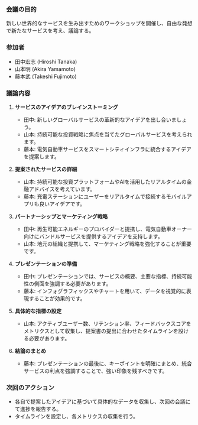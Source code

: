 ### 会議の目的  
新しい世界的なサービスを生み出すためのワークショップを開催し、自由な発想で新たなサービスを考え、議論する。  
  
### 参加者  
- 田中宏志 (Hiroshi Tanaka)  
- 山本明 (Akira Yamamoto)  
- 藤本武 (Takeshi Fujimoto)  
  
### 議論内容  
  
1. **サービスのアイデアのブレインストーミング**  
   - 田中: 新しいグローバルサービスの革新的なアイデアを出し合いましょう。  
   - 山本: 持続可能な投資戦略に焦点を当てたグローバルサービスを考えられます。  
   - 藤本: 電気自動車サービスをスマートシティインフラに統合するアイデアを提案します。  
  
2. **提案されたサービスの詳細**  
   - 山本: 持続可能な投資プラットフォームやAIを活用したリアルタイムの金融アドバイスを考えています。  
   - 藤本: 充電ステーションにユーザーをリアルタイムで接続するモバイルアプリも良いアイデアです。  
  
3. **パートナーシップとマーケティング戦略**  
   - 田中: 再生可能エネルギーのプロバイダーと提携し、電気自動車オーナー向けにバンドルサービスを提供するアイデアを支持します。  
   - 山本: 地元の組織と提携して、マーケティング戦略を強化することが重要です。  
  
4. **プレゼンテーションの準備**  
   - 田中: プレゼンテーションでは、サービスの概要、主要な指標、持続可能性の側面を強調する必要があります。  
   - 藤本: インフォグラフィックスやチャートを用いて、データを視覚的に表現することが効果的です。  
  
5. **具体的な指標の設定**  
   - 山本: アクティブユーザー数、リテンション率、フィードバックスコアをメトリクスとして収集し、提案書の提出に合わせたタイムラインを設ける必要があります。  
  
6. **結論のまとめ**  
   - 藤本: プレゼンテーションの最後に、キーポイントを明確にまとめ、統合サービスの利点を強調することで、強い印象を残すべきです。  
  
### 次回のアクション  
- 各自で提案したアイデアに基づいて具体的なデータを収集し、次回の会議にて進捗を報告する。  
- タイムラインを設定し、各メトリクスの収集を行う。  
